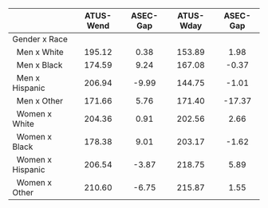 
|                      |    ATUS-Wend |     ASEC-Gap |    ATUS-Wday |     ASEC-Gap |
| -------------------- | :----------: | :----------: | :----------: | :----------: |
| Gender x Race        |              |              |              |              |
| &nbsp;&nbsp;Men x White |       195.12 |         0.38 |       153.89 |         1.98 |
| &nbsp;&nbsp;Men x Black |       174.59 |         9.24 |       167.08 |        -0.37 |
| &nbsp;&nbsp;Men x Hispanic |       206.94 |        -9.99 |       144.75 |        -1.01 |
| &nbsp;&nbsp;Men x Other |       171.66 |         5.76 |       171.40 |       -17.37 |
| &nbsp;&nbsp;Women x White |       204.36 |         0.91 |       202.56 |         2.66 |
| &nbsp;&nbsp;Women x Black |       178.38 |         9.01 |       203.17 |        -1.62 |
| &nbsp;&nbsp;Women x Hispanic |       206.54 |        -3.87 |       218.75 |         5.89 |
| &nbsp;&nbsp;Women x Other |       210.60 |        -6.75 |       215.87 |         1.55 |

